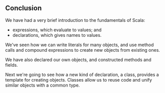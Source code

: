 ## Conclusion

We have had a very brief introduction to the fundamentals of Scala:

* expressions, which evaluate to values; and
* declarations, which gives names to values.

We've seen how we can write literals for many objects, and use method calls and compound expressions to create new objects from existing ones.

We have also declared our own objects, and constructed methods and fields.

Next we're going to see how a new kind of declaration, a class, provides a template for creating objects. Classes allow us to reuse code and unify similar objects with a common type.
